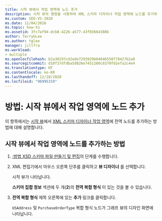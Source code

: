 ```yaml
---
title: 시작 뷰에서 작업 영역에 노드 추가
description: 시작 뷰의 명령을 사용하여 XML 스키마 디자이너 작업 영역에 노드를 추가하는 방법을 알아봅니다.
ms.custom: SEO-VS-2020
ms.date: 11/04/2016
ms.topic: how-to
ms.assetid: 3fc7af94-dcb8-4226-a577-43f03664388b
author: TerryGLee
ms.author: tglee
manager: jillfra
ms.workload:
- multiple
ms.openlocfilehash: b2a30297cd2ede7293929604046550f78427b2a0
ms.sourcegitcommit: d10f37dfdba5d826e7451260c8370fd1efa2c4e4
ms.translationtype: HT
ms.contentlocale: ko-KR
ms.lasthandoff: 12/10/2020
ms.locfileid: "96995319"
---
```

# <a name="how-to-add-nodes-to-the-workspace-from-the-start-view"></a>방법: 시작 뷰에서 작업 영역에 노드 추가

이 항목에서는 [시작 뷰](../xml-tools/start-view.md)에서 [XML 스키마 디자이너 작업 영역](../xml-tools/xml-schema-designer-workspace.md)에 전역 노드를 추가하는 방법에 대해 설명합니다.

## <a name="to-add-nodes-to-the-workspace-from-the-start-view"></a>시작 뷰에서 작업 영역에 노드를 추가하는 방법

1. [:방법 XSD 스키마 파일 만들기 및 편집](../xml-tools/how-to-create-and-edit-an-xsd-schema-file.md)의 단계를 수행합니다.

2. XML 편집기에서 마우스 오른쪽 단추를 클릭하고 **뷰 디자이너** 를 선택합니다.

     시작 뷰가 나타납니다.

     **스키마 집합 정보** 섹션에 두 개(**2**)의 **전역 복합 형식** 이 있는 것을 볼 수 있습니다.

3. **전역 복합 형식** 제목 오른쪽에 있는 **추가** 링크를 클릭합니다.

     `USAddress` 및 `PurchaseOrderType` 복합 형식 노드가 그래프 뷰의 디자인 화면에 나타납니다.
